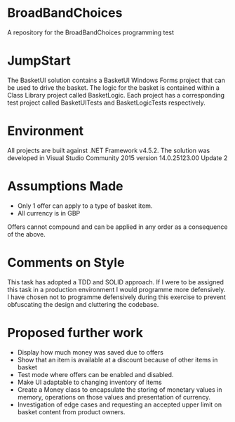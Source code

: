 # BroadBandChoices
A repository for the BroadBandChoices programming test

# JumpStart

The BasketUI solution contains a BasketUI Windows Forms project that can be used to drive the basket.
The logic for the basket is contained within a Class Library project called BasketLogic.
Each project has a corresponding test project called BasketUITests and BasketLogicTests respectively.

# Environment

All projects are built against .NET Framework v4.5.2.
The solution was developed in Visual Studio Community 2015 version 14.0.25123.00 Update 2

# Assumptions Made

* Only 1 offer can apply to a type of basket item.
* All currency is in GBP

Offers cannot compound and can be applied in any order as a consequence of the above.

# Comments on Style
This task has adopted a TDD and SOLID approach.
If I were to be assigned this task in a production environment I would programme more defensively. I have chosen not to programme defensively during this exercise to prevent obfuscating the design and cluttering the codebase.

# Proposed further work
* Display how much money was saved due to offers
* Show that an item is available at a discount because of other items in basket
* Test mode where offers can be enabled and disabled.
* Make UI adaptable to changing inventory of items
* Create a Money class to encapsulate the storing of monetary values in memory, operations on those values and presentation of currency.
* Investigation of edge cases and requesting an accepted upper limit on basket content from product owners.
